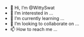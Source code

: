 - 👋 Hi, I’m @WittySwat
- 👀 I’m interested in ...
- 🌱 I’m currently learning ...
- 💞️ I’m looking to collaborate on ...
- 📫 How to reach me ...

<!---
WittySwat/WittySwat is a ✨ special ✨ repository because its `README.md` (this file) appears on your GitHub profile.
You can click the Preview link to take a look at your changes.
--->
